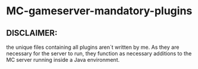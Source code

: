 # MC-gameserver-mandatory-plugins

## DISCLAIMER: 

the unique files containing all plugins aren´t written by me. As they are necessary for the server to run, they function as necessary additions to the MC server running inside a Java environment.

